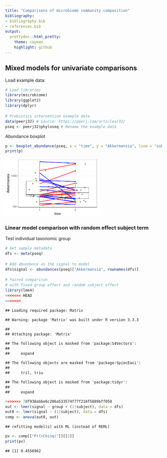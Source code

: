 ```yaml
---
title: "Comparisons of microbiome community composition"
bibliography: 
- bibliography.bib
- references.bib
output: 
  prettydoc::html_pretty:
    theme: cayman
    highlight: github
---
```

<!--
  %\VignetteEngine{knitr::rmarkdown}
  %\VignetteIndexEntry{microbiome tutorial - comparisons}
  %\usepackage[utf8]{inputenc}
  %\VignetteEncoding{UTF-8}  
-->


## Mixed models for univariate comparisons


Load example data:


```r
# Load libraries
library(microbiome)
library(ggplot2)
library(dplyr)

# Probiotics intervention example data 
data(peerj32) # Source: https://peerj.com/articles/32/
pseq <- peerj32$phyloseq # Rename the example data
```


Abundance boxplot


```r
p <- boxplot_abundance(pseq, x = "time", y = "Akkermansia", line = "subject", color = "gender") + scale_y_log10()
print(p)
```

<img src="figure/boxplot2-1.png" title="plot of chunk boxplot2" alt="plot of chunk boxplot2" width="300px" />


### Linear model comparison with random effect subject term

Test individual taxonomic group


```r
# Get sample metadata
dfs <- meta(pseq)

# Add abundance as the signal to model
dfs$signal <- abundances(pseq)["Akkermansia", rownames(dfs)]

# Paired comparison
# with fixed group effect and random subject effect
library(lme4)
<<<<<<< HEAD
=======
```

```
## Loading required package: Matrix
```

```
## Warning: package 'Matrix' was built under R version 3.3.3
```

```
## 
## Attaching package: 'Matrix'
```

```
## The following object is masked from 'package:S4Vectors':
## 
##     expand
```

```
## The following objects are masked from 'package:SpiecEasi':
## 
##     tril, triu
```

```
## The following object is masked from 'package:tidyr':
## 
##     expand
```

```r
>>>>>>> 7df938abbe6c206a533574f77f218f5889bff058
out <- lmer(signal ~ group + (1|subject), data = dfs)
out0 <- lmer(signal ~ (1|subject), data = dfs)
comp <- anova(out0, out)
```

```
## refitting model(s) with ML (instead of REML)
```

```r
pv <- comp[["Pr(>Chisq)"]][[2]]
print(pv)
```

```
## [1] 0.4556962
```

